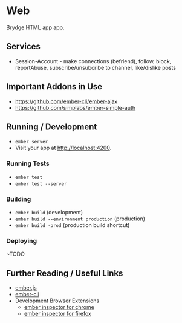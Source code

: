 # Web

Brydge HTML app app.

## Services
* Session-Account - make connections (befriend), follow, block, reportAbuse, subscribe/unsubcribe to channel, like/dislike posts 


## Important Addons in Use

* <https://github.com/ember-cli/ember-ajax>
* <https://github.com/simplabs/ember-simple-auth>

## Running / Development

* `ember server`
* Visit your app at [http://localhost:4200](http://localhost:4200).

### Running Tests

* `ember test`
* `ember test --server`

### Building

* `ember build` (development)
* `ember build --environment production` (production)
* `ember build -prod` (production build shortcut)

### Deploying

~TODO

## Further Reading / Useful Links

* [ember.js](http://emberjs.com/)
* [ember-cli](http://www.ember-cli.com/)
* Development Browser Extensions
  * [ember inspector for chrome](https://chrome.google.com/webstore/detail/ember-inspector/bmdblncegkenkacieihfhpjfppoconhi)
  * [ember inspector for firefox](https://addons.mozilla.org/en-US/firefox/addon/ember-inspector/)

